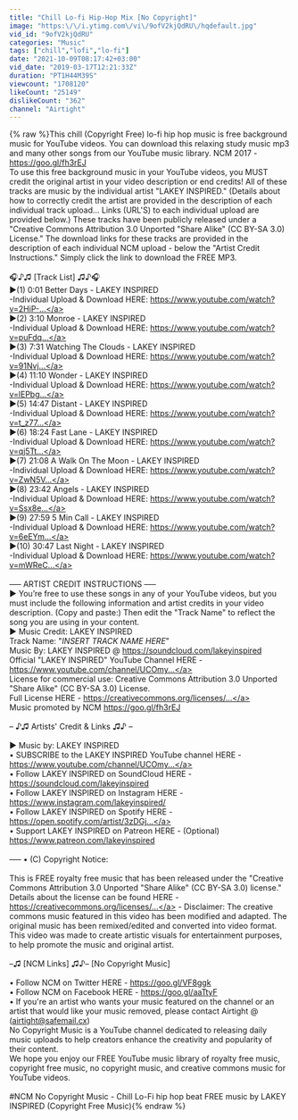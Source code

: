```yaml
---
title: "Chill Lo-fi Hip-Hop Mix [No Copyright]"
image: "https:\/\/i.ytimg.com\/vi\/9ofV2kjQdRU\/hqdefault.jpg"
vid_id: "9ofV2kjQdRU"
categories: "Music"
tags: ["chill","lofi","lo-fi"]
date: "2021-10-09T08:17:42+03:00"
vid_date: "2019-03-17T12:21:33Z"
duration: "PT1H44M39S"
viewcount: "1708120"
likeCount: "25149"
dislikeCount: "362"
channel: "Airtight"
---
```

{% raw %}This chill (Copyright Free) lo-fi hip hop music is free background music for YouTube videos. You can download this relaxing study music mp3 and many other songs from our YouTube music library. NCM 2017 - <a rel="nofollow" target="blank" href="https://goo.gl/fh3rEJ">https://goo.gl/fh3rEJ</a> <br />To use this free background music in your YouTube videos, you MUST credit the original artist in your video description or end credits! All of these tracks are music by the individual artist &quot;LAKEY INSPIRED.&quot; (Details about how to correctly credit the artist are provided in the description of each individual track upload... Links (URL'S) to each individual upload are provided below.) These tracks have been publicly released under a &quot;Creative Commons Attribution 3.0 Unported &quot;Share Alike&quot; (CC BY-SA 3.0) License.&quot; The download links for these tracks are provided in the description of each individual NCM upload - below the &quot;Artist Credit Instructions.&quot; Simply click the link to download the FREE MP3. <br /><br />🎧♪♫ [Track List] ♫♪🎧 <br />►(1) 0:01 Better Days - LAKEY INSPIRED<br />-Individual Upload &amp; Download HERE: <a rel="nofollow" target="blank" href="https://www.youtube.com/watch?v=2HiP-...">https://www.youtube.com/watch?v=2HiP-...</a> <br />►(2) 3:10 Monroe - LAKEY INSPIRED <br />-Individual Upload &amp; Download HERE: <a rel="nofollow" target="blank" href="https://www.youtube.com/watch?v=puFdq...">https://www.youtube.com/watch?v=puFdq...</a> <br />►(3) 7:31 Watching The Clouds - LAKEY INSPIRED <br />-Individual Upload &amp; Download HERE: <a rel="nofollow" target="blank" href="https://www.youtube.com/watch?v=91Nvj...">https://www.youtube.com/watch?v=91Nvj...</a> <br />►(4) 11:10 Wonder - LAKEY INSPIRED <br />-Individual Upload &amp; Download HERE: <a rel="nofollow" target="blank" href="https://www.youtube.com/watch?v=lEPbg...">https://www.youtube.com/watch?v=lEPbg...</a> <br />►(5) 14:47 Distant - LAKEY INSPIRED <br />-Individual Upload &amp; Download HERE: <a rel="nofollow" target="blank" href="https://www.youtube.com/watch?v=t_z77...">https://www.youtube.com/watch?v=t_z77...</a> <br />►(6) 18:24 Fast Lane - LAKEY INSPIRED <br />-Individual Upload &amp; Download HERE: <a rel="nofollow" target="blank" href="https://www.youtube.com/watch?v=qj5Tt...">https://www.youtube.com/watch?v=qj5Tt...</a> <br />►(7) 21:08 A Walk On The Moon - LAKEY INSPIRED <br />-Individual Upload &amp; Download HERE: <a rel="nofollow" target="blank" href="https://www.youtube.com/watch?v=ZwN5V...">https://www.youtube.com/watch?v=ZwN5V...</a> <br />►(8) 23:42 Angels - LAKEY INSPIRED<br />-Individual Upload &amp; Download HERE: <a rel="nofollow" target="blank" href="https://www.youtube.com/watch?v=Ssx8e...">https://www.youtube.com/watch?v=Ssx8e...</a> <br />►(9) 27:59 5 Min Call - LAKEY INSPIRED<br />-Individual Upload &amp; Download HERE: <a rel="nofollow" target="blank" href="https://www.youtube.com/watch?v=6eEYm...">https://www.youtube.com/watch?v=6eEYm...</a> <br />►(10) 30:47 Last Night - LAKEY INSPIRED <br />-Individual Upload &amp; Download HERE: <a rel="nofollow" target="blank" href="https://www.youtube.com/watch?v=mWReC...">https://www.youtube.com/watch?v=mWReC...</a> <br /><br />––– ARTIST CREDIT INSTRUCTIONS ––– <br />► You’re free to use these songs in any of your YouTube videos, but you must include the following information and artist credits in your video description. (Copy and paste:) Then edit the &quot;Track Name&quot; to reflect the song you are using in your content. <br />► Music Credit: LAKEY INSPIRED <br />Track Name: &quot;*INSERT TRACK NAME HERE*&quot; <br />Music By: LAKEY INSPIRED @ <a rel="nofollow" target="blank" href="https://soundcloud.com/lakeyinspired">https://soundcloud.com/lakeyinspired</a><br />Official &quot;LAKEY INSPIRED&quot; YouTube Channel HERE - <a rel="nofollow" target="blank" href="https://www.youtube.com/channel/UCOmy...">https://www.youtube.com/channel/UCOmy...</a> <br />License for commercial use: Creative Commons Attribution 3.0 Unported &quot;Share Alike&quot; (CC BY-SA 3.0) License. <br />Full License HERE - <a rel="nofollow" target="blank" href="https://creativecommons.org/licenses/...">https://creativecommons.org/licenses/...</a> <br />Music promoted by NCM <a rel="nofollow" target="blank" href="https://goo.gl/fh3rEJ">https://goo.gl/fh3rEJ</a> <br /><br />– ♪♫ Artists' Credit &amp; Links ♫♪ – <br /><br />► Music by: LAKEY INSPIRED <br />• SUBSCRIBE to the LAKEY INSPIRED YouTube channel HERE - <a rel="nofollow" target="blank" href="https://www.youtube.com/channel/UCOmy...">https://www.youtube.com/channel/UCOmy...</a> <br />• Follow LAKEY INSPIRED on SoundCloud HERE - <a rel="nofollow" target="blank" href="https://soundcloud.com/lakeyinspired">https://soundcloud.com/lakeyinspired</a> <br />• Follow LAKEY INSPIRED on Instagram HERE - <a rel="nofollow" target="blank" href="https://www.instagram.com/lakeyinspired/">https://www.instagram.com/lakeyinspired/</a> <br />• Follow LAKEY INSPIRED on Spotify HERE - <a rel="nofollow" target="blank" href="https://open.spotify.com/artist/3zDGj...">https://open.spotify.com/artist/3zDGj...</a> <br />• Support LAKEY INSPIRED on Patreon HERE - (Optional) <a rel="nofollow" target="blank" href="https://www.patreon.com/lakeyinspired">https://www.patreon.com/lakeyinspired</a> <br /><br />––– • (C) Copyright Notice: <br /><br />This is FREE royalty free music that has been released under the &quot;Creative Commons Attribution 3.0 Unported &quot;Share Alike&quot; (CC BY-SA 3.0) license.&quot; Details about the license can be found HERE - <a rel="nofollow" target="blank" href="https://creativecommons.org/licenses/...">https://creativecommons.org/licenses/...</a> - Disclaimer: The creative commons music featured in this video has been modified and adapted. The original music has been remixed/edited and converted into video format. This video was made to create artistic visuals for entertainment purposes, to help promote the music and original artist. <br /><br />–♫ [NCM Links] ♫♪– [No Copyright Music] <br /><br />• Follow NCM on Twitter HERE - <a rel="nofollow" target="blank" href="https://goo.gl/VF8ggk">https://goo.gl/VF8ggk</a> <br />• Follow NCM on Facebook HERE - <a rel="nofollow" target="blank" href="https://goo.gl/aaTtyF">https://goo.gl/aaTtyF</a> <br />• If you're an artist who wants your music featured on the channel or an artist that would like your music removed, please contact Airtight @ (airtight@safemail.cx) <br />No Copyright Music is a YouTube channel dedicated to releasing daily music uploads to help creators enhance the creativity and popularity of their content. <br />We hope you enjoy our FREE YouTube music library of royalty free music, copyright free music, no copyright music, and creative commons music for YouTube videos. <br /><br />#NCM No Copyright Music - Chill Lo-Fi hip hop beat FREE music by LAKEY INSPIRED (Copyright Free Music){% endraw %}
